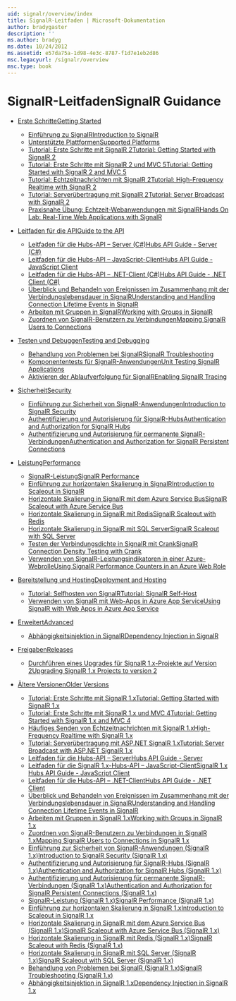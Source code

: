 ```yaml
---
uid: signalr/overview/index
title: SignalR-Leitfaden | Microsoft-Dokumentation
author: bradygaster
description: ''
ms.author: bradyg
ms.date: 10/24/2012
ms.assetid: e57da75a-1d98-4e3c-8787-f1d7e1eb2d86
msc.legacyurl: /signalr/overview
msc.type: book
---
```

<a name="signalr-guidance"></a><span data-ttu-id="6d8a0-102">SignalR-Leitfaden</span><span class="sxs-lookup"><span data-stu-id="6d8a0-102">SignalR Guidance</span></span>
====================
- [<span data-ttu-id="6d8a0-103">Erste Schritte</span><span class="sxs-lookup"><span data-stu-id="6d8a0-103">Getting Started</span></span>](getting-started/index.md)

    - [<span data-ttu-id="6d8a0-104">Einführung zu SignalR</span><span class="sxs-lookup"><span data-stu-id="6d8a0-104">Introduction to SignalR</span></span>](getting-started/introduction-to-signalr.md)
    - [<span data-ttu-id="6d8a0-105">Unterstützte Plattformen</span><span class="sxs-lookup"><span data-stu-id="6d8a0-105">Supported Platforms</span></span>](getting-started/supported-platforms.md)
    - [<span data-ttu-id="6d8a0-106">Tutorial: Erste Schritte mit SignalR 2</span><span class="sxs-lookup"><span data-stu-id="6d8a0-106">Tutorial: Getting Started with SignalR 2</span></span>](getting-started/tutorial-getting-started-with-signalr.md)
    - [<span data-ttu-id="6d8a0-107">Tutorial: Erste Schritte mit SignalR 2 und MVC 5</span><span class="sxs-lookup"><span data-stu-id="6d8a0-107">Tutorial: Getting Started with SignalR 2 and MVC 5</span></span>](getting-started/tutorial-getting-started-with-signalr-and-mvc.md)
    - [<span data-ttu-id="6d8a0-108">Tutorial: Echtzeitnachrichten mit SignalR 2</span><span class="sxs-lookup"><span data-stu-id="6d8a0-108">Tutorial: High-Frequency Realtime with SignalR 2</span></span>](getting-started/tutorial-high-frequency-realtime-with-signalr.md)
    - [<span data-ttu-id="6d8a0-109">Tutorial: Serverübertragung mit SignalR 2</span><span class="sxs-lookup"><span data-stu-id="6d8a0-109">Tutorial: Server Broadcast with SignalR 2</span></span>](getting-started/tutorial-server-broadcast-with-signalr.md)
    - [<span data-ttu-id="6d8a0-110">Praxisnahe Übung: Echtzeit-Webanwendungen mit SignalR</span><span class="sxs-lookup"><span data-stu-id="6d8a0-110">Hands On Lab: Real-Time Web Applications with SignalR</span></span>](getting-started/real-time-web-applications-with-signalr.md)
- [<span data-ttu-id="6d8a0-111">Leitfaden für die API</span><span class="sxs-lookup"><span data-stu-id="6d8a0-111">Guide to the API</span></span>](guide-to-the-api/index.md)

    - [<span data-ttu-id="6d8a0-112">Leitfaden für die Hubs-API – Server (C#)</span><span class="sxs-lookup"><span data-stu-id="6d8a0-112">Hubs API Guide - Server (C#)</span></span>](guide-to-the-api/hubs-api-guide-server.md)
    - [<span data-ttu-id="6d8a0-113">Leitfaden für die Hubs-API – JavaScript-Client</span><span class="sxs-lookup"><span data-stu-id="6d8a0-113">Hubs API Guide - JavaScript Client</span></span>](guide-to-the-api/hubs-api-guide-javascript-client.md)
    - [<span data-ttu-id="6d8a0-114">Leitfaden für die Hubs-API – .NET-Client (C#)</span><span class="sxs-lookup"><span data-stu-id="6d8a0-114">Hubs API Guide - .NET Client (C#)</span></span>](guide-to-the-api/hubs-api-guide-net-client.md)
    - [<span data-ttu-id="6d8a0-115">Überblick und Behandeln von Ereignissen im Zusammenhang mit der Verbindungslebensdauer in SignalR</span><span class="sxs-lookup"><span data-stu-id="6d8a0-115">Understanding and Handling Connection Lifetime Events in SignalR</span></span>](guide-to-the-api/handling-connection-lifetime-events.md)
    - [<span data-ttu-id="6d8a0-116">Arbeiten mit Gruppen in SignalR</span><span class="sxs-lookup"><span data-stu-id="6d8a0-116">Working with Groups in SignalR</span></span>](guide-to-the-api/working-with-groups.md)
    - [<span data-ttu-id="6d8a0-117">Zuordnen von SignalR-Benutzern zu Verbindungen</span><span class="sxs-lookup"><span data-stu-id="6d8a0-117">Mapping SignalR Users to Connections</span></span>](guide-to-the-api/mapping-users-to-connections.md)
- [<span data-ttu-id="6d8a0-118">Testen und Debuggen</span><span class="sxs-lookup"><span data-stu-id="6d8a0-118">Testing and Debugging</span></span>](testing-and-debugging/index.md)

    - [<span data-ttu-id="6d8a0-119">Behandlung von Problemen bei SignalR</span><span class="sxs-lookup"><span data-stu-id="6d8a0-119">SignalR Troubleshooting</span></span>](testing-and-debugging/troubleshooting.md)
    - [<span data-ttu-id="6d8a0-120">Komponententests für SignalR-Anwendungen</span><span class="sxs-lookup"><span data-stu-id="6d8a0-120">Unit Testing SignalR Applications</span></span>](testing-and-debugging/unit-testing-signalr-applications.md)
    - [<span data-ttu-id="6d8a0-121">Aktivieren der Ablaufverfolgung für SignalR</span><span class="sxs-lookup"><span data-stu-id="6d8a0-121">Enabling SignalR Tracing</span></span>](testing-and-debugging/enabling-signalr-tracing.md)
- [<span data-ttu-id="6d8a0-122">Sicherheit</span><span class="sxs-lookup"><span data-stu-id="6d8a0-122">Security</span></span>](security/index.md)

    - [<span data-ttu-id="6d8a0-123">Einführung zur Sicherheit von SignalR-Anwendungen</span><span class="sxs-lookup"><span data-stu-id="6d8a0-123">Introduction to SignalR Security</span></span>](security/introduction-to-security.md)
    - [<span data-ttu-id="6d8a0-124">Authentifizierung und Autorisierung für SignalR-Hubs</span><span class="sxs-lookup"><span data-stu-id="6d8a0-124">Authentication and Authorization for SignalR Hubs</span></span>](security/hub-authorization.md)
    - [<span data-ttu-id="6d8a0-125">Authentifizierung und Autorisierung für permanente SignalR-Verbindungen</span><span class="sxs-lookup"><span data-stu-id="6d8a0-125">Authentication and Authorization for SignalR Persistent Connections</span></span>](security/persistent-connection-authorization.md)
- [<span data-ttu-id="6d8a0-126">Leistung</span><span class="sxs-lookup"><span data-stu-id="6d8a0-126">Performance</span></span>](performance/index.md)

    - [<span data-ttu-id="6d8a0-127">SignalR-Leistung</span><span class="sxs-lookup"><span data-stu-id="6d8a0-127">SignalR Performance</span></span>](performance/signalr-performance.md)
    - [<span data-ttu-id="6d8a0-128">Einführung zur horizontalen Skalierung in SignalR</span><span class="sxs-lookup"><span data-stu-id="6d8a0-128">Introduction to Scaleout in SignalR</span></span>](performance/scaleout-in-signalr.md)
    - [<span data-ttu-id="6d8a0-129">Horizontale Skalierung in SignalR mit dem Azure Service Bus</span><span class="sxs-lookup"><span data-stu-id="6d8a0-129">SignalR Scaleout with Azure Service Bus</span></span>](performance/scaleout-with-windows-azure-service-bus.md)
    - [<span data-ttu-id="6d8a0-130">Horizontale Skalierung in SignalR mit Redis</span><span class="sxs-lookup"><span data-stu-id="6d8a0-130">SignalR Scaleout with Redis</span></span>](performance/scaleout-with-redis.md)
    - [<span data-ttu-id="6d8a0-131">Horizontale Skalierung in SignalR mit SQL Server</span><span class="sxs-lookup"><span data-stu-id="6d8a0-131">SignalR Scaleout with SQL Server</span></span>](performance/scaleout-with-sql-server.md)
    - [<span data-ttu-id="6d8a0-132">Testen der Verbindungsdichte in SignalR mit Crank</span><span class="sxs-lookup"><span data-stu-id="6d8a0-132">SignalR Connection Density Testing with Crank</span></span>](performance/signalr-connection-density-testing-with-crank.md)
    - [<span data-ttu-id="6d8a0-133">Verwenden von SignalR-Leistungsindikatoren in einer Azure-Webrolle</span><span class="sxs-lookup"><span data-stu-id="6d8a0-133">Using SignalR Performance Counters in an Azure Web Role</span></span>](performance/using-signalr-performance-counters-in-an-azure-web-role.md)
- [<span data-ttu-id="6d8a0-134">Bereitstellung und Hosting</span><span class="sxs-lookup"><span data-stu-id="6d8a0-134">Deployment and Hosting</span></span>](deployment/index.md)

    - [<span data-ttu-id="6d8a0-135">Tutorial: Selfhosten von SignalR</span><span class="sxs-lookup"><span data-stu-id="6d8a0-135">Tutorial: SignalR Self-Host</span></span>](deployment/tutorial-signalr-self-host.md)
    - [<span data-ttu-id="6d8a0-136">Verwenden von SignalR mit Web-Apps in Azure App Service</span><span class="sxs-lookup"><span data-stu-id="6d8a0-136">Using SignalR with Web Apps in Azure App Service</span></span>](deployment/using-signalr-with-azure-web-sites.md)
- [<span data-ttu-id="6d8a0-137">Erweitert</span><span class="sxs-lookup"><span data-stu-id="6d8a0-137">Advanced</span></span>](advanced/index.md)

    - [<span data-ttu-id="6d8a0-138">Abhängigkeitsinjektion in SignalR</span><span class="sxs-lookup"><span data-stu-id="6d8a0-138">Dependency Injection in SignalR</span></span>](advanced/dependency-injection.md)
- [<span data-ttu-id="6d8a0-139">Freigaben</span><span class="sxs-lookup"><span data-stu-id="6d8a0-139">Releases</span></span>](releases/index.md)

    - [<span data-ttu-id="6d8a0-140">Durchführen eines Upgrades für SignalR 1.x-Projekte auf Version 2</span><span class="sxs-lookup"><span data-stu-id="6d8a0-140">Upgrading SignalR 1.x Projects to version 2</span></span>](releases/upgrading-signalr-1x-projects-to-20.md)
- [<span data-ttu-id="6d8a0-141">Ältere Versionen</span><span class="sxs-lookup"><span data-stu-id="6d8a0-141">Older Versions</span></span>](older-versions/index.md)

    - [<span data-ttu-id="6d8a0-142">Tutorial: Erste Schritte mit SignalR 1.x</span><span class="sxs-lookup"><span data-stu-id="6d8a0-142">Tutorial: Getting Started with SignalR 1.x</span></span>](older-versions/tutorial-getting-started-with-signalr.md)
    - [<span data-ttu-id="6d8a0-143">Tutorial: Erste Schritte mit SignalR 1.x und MVC 4</span><span class="sxs-lookup"><span data-stu-id="6d8a0-143">Tutorial: Getting Started with SignalR 1.x and MVC 4</span></span>](older-versions/tutorial-getting-started-with-signalr-and-mvc-4.md)
    - [<span data-ttu-id="6d8a0-144">Häufiges Senden von Echtzeitnachrichten mit SignalR 1.x</span><span class="sxs-lookup"><span data-stu-id="6d8a0-144">High-Frequency Realtime with SignalR 1.x</span></span>](older-versions/tutorial-high-frequency-realtime-with-signalr.md)
    - [<span data-ttu-id="6d8a0-145">Tutorial: Serverübertragung mit ASP.NET SignalR 1.x</span><span class="sxs-lookup"><span data-stu-id="6d8a0-145">Tutorial: Server Broadcast with ASP.NET SignalR 1.x</span></span>](older-versions/tutorial-server-broadcast-with-aspnet-signalr.md)
    - [<span data-ttu-id="6d8a0-146">Leitfaden für die Hubs-API – Server</span><span class="sxs-lookup"><span data-stu-id="6d8a0-146">Hubs API Guide - Server</span></span>](older-versions/signalr-1x-hubs-api-guide-server.md)
    - [<span data-ttu-id="6d8a0-147">Leitfaden für die SignalR 1.x-Hubs-API – JavaScript-Client</span><span class="sxs-lookup"><span data-stu-id="6d8a0-147">SignalR 1.x Hubs API Guide - JavaScript Client</span></span>](older-versions/signalr-1x-hubs-api-guide-javascript-client.md)
    - [<span data-ttu-id="6d8a0-148">Leitfaden für die Hubs-API – .NET-Client</span><span class="sxs-lookup"><span data-stu-id="6d8a0-148">Hubs API Guide - .NET Client</span></span>](older-versions/signalr-1x-hubs-api-guide-net-client.md)
    - [<span data-ttu-id="6d8a0-149">Überblick und Behandeln von Ereignissen im Zusammenhang mit der Verbindungslebensdauer in SignalR</span><span class="sxs-lookup"><span data-stu-id="6d8a0-149">Understanding and Handling Connection Lifetime Events in SignalR</span></span>](older-versions/handling-connection-lifetime-events.md)
    - [<span data-ttu-id="6d8a0-150">Arbeiten mit Gruppen in SignalR 1.x</span><span class="sxs-lookup"><span data-stu-id="6d8a0-150">Working with Groups in SignalR 1.x</span></span>](older-versions/working-with-groups.md)
    - [<span data-ttu-id="6d8a0-151">Zuordnen von SignalR-Benutzern zu Verbindungen in SignalR 1.x</span><span class="sxs-lookup"><span data-stu-id="6d8a0-151">Mapping SignalR Users to Connections in SignalR 1.x</span></span>](older-versions/mapping-users-to-connections.md)
    - [<span data-ttu-id="6d8a0-152">Einführung zur Sicherheit von SignalR-Anwendungen (SignalR 1.x)</span><span class="sxs-lookup"><span data-stu-id="6d8a0-152">Introduction to SignalR Security (SignalR 1.x)</span></span>](older-versions/introduction-to-security.md)
    - [<span data-ttu-id="6d8a0-153">Authentifizierung und Autorisierung für SignalR-Hubs (SignalR 1.x)</span><span class="sxs-lookup"><span data-stu-id="6d8a0-153">Authentication and Authorization for SignalR Hubs (SignalR 1.x)</span></span>](older-versions/hub-authorization.md)
    - [<span data-ttu-id="6d8a0-154">Authentifizierung und Autorisierung für permanente SignalR-Verbindungen (SignalR 1.x)</span><span class="sxs-lookup"><span data-stu-id="6d8a0-154">Authentication and Authorization for SignalR Persistent Connections (SignalR 1.x)</span></span>](older-versions/persistent-connection-authorization.md)
    - [<span data-ttu-id="6d8a0-155">SignalR-Leistung (SignalR 1.x)</span><span class="sxs-lookup"><span data-stu-id="6d8a0-155">SignalR Performance (SignalR 1.x)</span></span>](older-versions/signalr-performance.md)
    - [<span data-ttu-id="6d8a0-156">Einführung zur horizontalen Skalierung in SignalR 1.x</span><span class="sxs-lookup"><span data-stu-id="6d8a0-156">Introduction to Scaleout in SignalR 1.x</span></span>](older-versions/scaleout-in-signalr.md)
    - [<span data-ttu-id="6d8a0-157">Horizontale Skalierung in SignalR mit dem Azure Service Bus (SignalR 1.x)</span><span class="sxs-lookup"><span data-stu-id="6d8a0-157">SignalR Scaleout with Azure Service Bus (SignalR 1.x)</span></span>](older-versions/scaleout-with-windows-azure-service-bus.md)
    - [<span data-ttu-id="6d8a0-158">Horizontale Skalierung in SignalR mit Redis (SignalR 1.x)</span><span class="sxs-lookup"><span data-stu-id="6d8a0-158">SignalR Scaleout with Redis (SignalR 1.x)</span></span>](older-versions/scaleout-with-redis.md)
    - [<span data-ttu-id="6d8a0-159">Horizontale Skalierung in SignalR mit SQL Server (SignalR 1.x)</span><span class="sxs-lookup"><span data-stu-id="6d8a0-159">SignalR Scaleout with SQL Server (SignalR 1.x)</span></span>](older-versions/scaleout-with-sql-server.md)
    - [<span data-ttu-id="6d8a0-160">Behandlung von Problemen bei SignalR (SignalR 1.x)</span><span class="sxs-lookup"><span data-stu-id="6d8a0-160">SignalR Troubleshooting (SignalR 1.x)</span></span>](older-versions/troubleshooting.md)
    - [<span data-ttu-id="6d8a0-161">Abhängigkeitsinjektion in SignalR 1.x</span><span class="sxs-lookup"><span data-stu-id="6d8a0-161">Dependency Injection in SignalR 1.x</span></span>](older-versions/dependency-injection.md)

